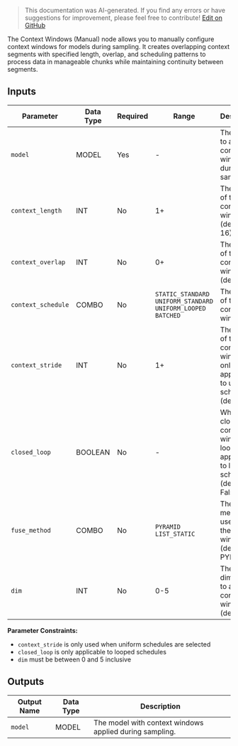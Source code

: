 > This documentation was AI-generated. If you find any errors or have suggestions for improvement, please feel free to contribute! [Edit on GitHub](https://github.com/Comfy-Org/embedded-docs/blob/main/comfyui_embedded_docs/docs/ContextWindowsManual/en.md)

The Context Windows (Manual) node allows you to manually configure context windows for models during sampling. It creates overlapping context segments with specified length, overlap, and scheduling patterns to process data in manageable chunks while maintaining continuity between segments.

## Inputs

| Parameter | Data Type | Required | Range | Description |
|-----------|-----------|----------|-------|-------------|
| `model` | MODEL | Yes | - | The model to apply context windows to during sampling. |
| `context_length` | INT | No | 1+ | The length of the context window (default: 16). |
| `context_overlap` | INT | No | 0+ | The overlap of the context window (default: 4). |
| `context_schedule` | COMBO | No | `STATIC_STANDARD`<br>`UNIFORM_STANDARD`<br>`UNIFORM_LOOPED`<br>`BATCHED` | The stride of the context window. |
| `context_stride` | INT | No | 1+ | The stride of the context window; only applicable to uniform schedules (default: 1). |
| `closed_loop` | BOOLEAN | No | - | Whether to close the context window loop; only applicable to looped schedules (default: False). |
| `fuse_method` | COMBO | No | `PYRAMID`<br>`LIST_STATIC` | The method to use to fuse the context windows (default: PYRAMID). |
| `dim` | INT | No | 0-5 | The dimension to apply the context windows to (default: 0). |

**Parameter Constraints:**

- `context_stride` is only used when uniform schedules are selected
- `closed_loop` is only applicable to looped schedules
- `dim` must be between 0 and 5 inclusive

## Outputs

| Output Name | Data Type | Description |
|-------------|-----------|-------------|
| `model` | MODEL | The model with context windows applied during sampling. |
